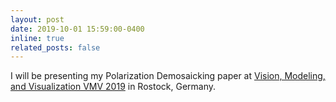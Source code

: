 ```yaml
---
layout: post
date: 2019-10-01 15:59:00-0400
inline: true
related_posts: false
---
```


I will be presenting my Polarization Demosaicking paper at [Vision, Modeling, and Visualization VMV 2019](https://diglib.eg.org/server/api/core/bitstreams/992ea4ef-0e30-4356-8f1a-a1eb96ca58ec/content) in Rostock, Germany.
